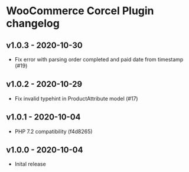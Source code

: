 # WooCommerce Corcel Plugin changelog

## v1.0.3 - 2020-10-30

* Fix error with parsing order completed and paid date from timestamp (#19)

## v1.0.2 - 2020-10-29

* Fix invalid typehint in ProductAttribute model (#17)

## v1.0.1 - 2020-10-04

* PHP 7.2 compatibility (f4d8265)

## v1.0.0 - 2020-10-04

* Inital release